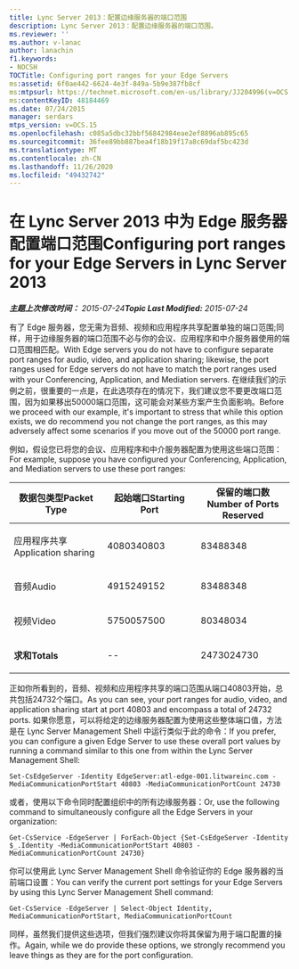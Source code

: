 ```yaml
---
title: Lync Server 2013：配置边缘服务器的端口范围
description: Lync Server 2013：配置边缘服务器的端口范围。
ms.reviewer: ''
ms.author: v-lanac
author: lanachin
f1.keywords:
- NOCSH
TOCTitle: Configuring port ranges for your Edge Servers
ms:assetid: 6f0ae442-6624-4e3f-849a-5b9e387fb8cf
ms:mtpsurl: https://technet.microsoft.com/en-us/library/JJ204996(v=OCS.15)
ms:contentKeyID: 48184469
ms.date: 07/24/2015
manager: serdars
mtps_version: v=OCS.15
ms.openlocfilehash: c085a5dbc32bbf56842984eae2ef8896ab895c65
ms.sourcegitcommit: 36fee89bb887bea4f18b19f17a8c69daf5bc423d
ms.translationtype: MT
ms.contentlocale: zh-CN
ms.lasthandoff: 11/26/2020
ms.locfileid: "49432742"
---
```

# <a name="configuring-port-ranges-for-your-edge-servers-in-lync-server-2013"></a><span data-ttu-id="7000d-103">在 Lync Server 2013 中为 Edge 服务器配置端口范围</span><span class="sxs-lookup"><span data-stu-id="7000d-103">Configuring port ranges for your Edge Servers in Lync Server 2013</span></span>

<div data-xmlns="http://www.w3.org/1999/xhtml">

<div class="topic" data-xmlns="http://www.w3.org/1999/xhtml" data-msxsl="urn:schemas-microsoft-com:xslt" data-cs="https://msdn.microsoft.com/">

<div data-asp="https://msdn2.microsoft.com/asp">



</div>

<div id="mainSection">

<div id="mainBody"><span data-ttu-id="7000d-104">

<span> </span></span><span class="sxs-lookup"><span data-stu-id="7000d-104">

<span> </span></span></span>

<span data-ttu-id="7000d-105">_**主题上次修改时间：** 2015-07-24_</span><span class="sxs-lookup"><span data-stu-id="7000d-105">_**Topic Last Modified:** 2015-07-24_</span></span>

<span data-ttu-id="7000d-106">有了 Edge 服务器，您无需为音频、视频和应用程序共享配置单独的端口范围;同样，用于边缘服务器的端口范围不必与你的会议、应用程序和中介服务器使用的端口范围相匹配。</span><span class="sxs-lookup"><span data-stu-id="7000d-106">With Edge servers you do not have to configure separate port ranges for audio, video, and application sharing; likewise, the port ranges used for Edge servers do not have to match the port ranges used with your Conferencing, Application, and Mediation servers.</span></span> <span data-ttu-id="7000d-107">在继续我们的示例之前，很重要的一点是，在此选项存在的情况下，我们建议您不要更改端口范围，因为如果移出50000端口范围，这可能会对某些方案产生负面影响。</span><span class="sxs-lookup"><span data-stu-id="7000d-107">Before we proceed with our example, it's important to stress that while this option exists, we do recommend you not change the port ranges, as this may adversely affect some scenarios if you move out of the 50000 port range.</span></span>

<span data-ttu-id="7000d-108">例如，假设您已将您的会议、应用程序和中介服务器配置为使用这些端口范围：</span><span class="sxs-lookup"><span data-stu-id="7000d-108">For example, suppose you have configured your Conferencing, Application, and Mediation servers to use these port ranges:</span></span>


<table>
<colgroup>
<col style="width: 33%" />
<col style="width: 33%" />
<col style="width: 33%" />
</colgroup>
<thead>
<tr class="header">
<th><span data-ttu-id="7000d-109">数据包类型</span><span class="sxs-lookup"><span data-stu-id="7000d-109">Packet Type</span></span></th>
<th><span data-ttu-id="7000d-110">起始端口</span><span class="sxs-lookup"><span data-stu-id="7000d-110">Starting Port</span></span></th>
<th><span data-ttu-id="7000d-111">保留的端口数</span><span class="sxs-lookup"><span data-stu-id="7000d-111">Number of Ports Reserved</span></span></th>
</tr>
</thead>
<tbody>
<tr class="odd">
<td><p><span data-ttu-id="7000d-112">应用程序共享</span><span class="sxs-lookup"><span data-stu-id="7000d-112">Application sharing</span></span></p></td>
<td><p><span data-ttu-id="7000d-113">40803</span><span class="sxs-lookup"><span data-stu-id="7000d-113">40803</span></span></p></td>
<td><p><span data-ttu-id="7000d-114">8348</span><span class="sxs-lookup"><span data-stu-id="7000d-114">8348</span></span></p></td>
</tr>
<tr class="even">
<td><p><span data-ttu-id="7000d-115">音频</span><span class="sxs-lookup"><span data-stu-id="7000d-115">Audio</span></span></p></td>
<td><p><span data-ttu-id="7000d-116">49152</span><span class="sxs-lookup"><span data-stu-id="7000d-116">49152</span></span></p></td>
<td><p><span data-ttu-id="7000d-117">8348</span><span class="sxs-lookup"><span data-stu-id="7000d-117">8348</span></span></p></td>
</tr>
<tr class="odd">
<td><p><span data-ttu-id="7000d-118">视频</span><span class="sxs-lookup"><span data-stu-id="7000d-118">Video</span></span></p></td>
<td><p><span data-ttu-id="7000d-119">57500</span><span class="sxs-lookup"><span data-stu-id="7000d-119">57500</span></span></p></td>
<td><p><span data-ttu-id="7000d-120">8034</span><span class="sxs-lookup"><span data-stu-id="7000d-120">8034</span></span></p></td>
</tr>
<tr class="even">
<td><p><span data-ttu-id="7000d-121"><strong>求和</strong></span><span class="sxs-lookup"><span data-stu-id="7000d-121"><strong>Totals</strong></span></span></p></td>
<td><p>--</p></td>
<td><p><span data-ttu-id="7000d-122">24730</span><span class="sxs-lookup"><span data-stu-id="7000d-122">24730</span></span></p></td>
</tr>
</tbody>
</table>


<span data-ttu-id="7000d-123">正如你所看到的，音频、视频和应用程序共享的端口范围从端口40803开始，总共包括24732个端口。</span><span class="sxs-lookup"><span data-stu-id="7000d-123">As you can see, your port ranges for audio, video, and application sharing start at port 40803 and encompass a total of 24732 ports.</span></span> <span data-ttu-id="7000d-124">如果你愿意，可以将给定的边缘服务器配置为使用这些整体端口值，方法是在 Lync Server Management Shell 中运行类似于此的命令：</span><span class="sxs-lookup"><span data-stu-id="7000d-124">If you prefer, you can configure a given Edge Server to use these overall port values by running a command similar to this one from within the Lync Server Management Shell:</span></span>

    Set-CsEdgeServer -Identity EdgeServer:atl-edge-001.litwareinc.com -MediaCommunicationPortStart 40803 -MediaCommunicationPortCount 24730

<span data-ttu-id="7000d-125">或者，使用以下命令同时配置组织中的所有边缘服务器：</span><span class="sxs-lookup"><span data-stu-id="7000d-125">Or, use the following command to simultaneously configure all the Edge Servers in your organization:</span></span>

    Get-CsService -EdgeServer | ForEach-Object {Set-CsEdgeServer -Identity $_.Identity -MediaCommunicationPortStart 40803 -MediaCommunicationPortCount 24730}

<span data-ttu-id="7000d-126">你可以使用此 Lync Server Management Shell 命令验证你的 Edge 服务器的当前端口设置：</span><span class="sxs-lookup"><span data-stu-id="7000d-126">You can verify the current port settings for your Edge Servers by using this Lync Server Management Shell command:</span></span>

    Get-CsService -EdgeServer | Select-Object Identity, MediaCommunicationPortStart, MediaCommunicationPortCount

<span data-ttu-id="7000d-127">同样，虽然我们提供这些选项，但我们强烈建议你将其保留为用于端口配置的操作。</span><span class="sxs-lookup"><span data-stu-id="7000d-127">Again, while we do provide these options, we strongly recommend you leave things as they are for the port configuration.</span></span>

<span data-ttu-id="7000d-128"></div>

<span> </span>

</div>

</div>

</span><span class="sxs-lookup"><span data-stu-id="7000d-128"></div>

<span> </span>

</div>

</div>

</span></span></div>

